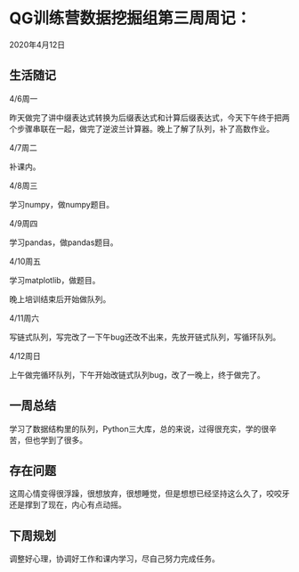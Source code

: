 # QG训练营数据挖掘组第三周周记：
2020年4月12日

## 生活随记

4/6周一

昨天做完了讲中缀表达式转换为后缀表达式和计算后缀表达式，今天下午终于把两个步骤串联在一起，做完了逆波兰计算器。晚上了解了队列，补了高数作业。

4/7周二

补课内。

4/8周三

学习numpy，做numpy题目。

4/9周四

学习pandas，做pandas题目。

4/10周五

学习matplotlib，做题目。

晚上培训结束后开始做队列。

4/11周六

写链式队列，写完改了一下午bug还改不出来，先放开链式队列，写循环队列。

4/12周日

上午做完循环队列，下午开始改链式队列bug，改了一晚上，终于做完了。

## 一周总结

学习了数据结构里的队列，Python三大库，总的来说，过得很充实，学的很辛苦，但也学到了很多。

## 存在问题

这周心情变得很浮躁，很想放弃，很想睡觉，但是想想已经坚持这么久了，咬咬牙还是撑到了现在，内心有点动摇。

## 下周规划

调整好心理，协调好工作和课内学习，尽自己努力完成任务。